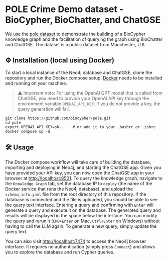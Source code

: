 # POLE Crime Demo dataset - BioCypher, BioChatter, and ChatGSE

We use the [pole
dataset](https://github.com/neo4j-graph-examples/pole/tree/main) to demonstrate
the building of a BioCypher knowledge graph and the facilitation of querying the
graph using BioChatter and ChatGSE. The dataset is a public dataset from
Manchester, U.K.


## ⚙️ Installation (local using Docker)
To start a local instance of the Neo4j database and ChatGSE, clone the
repository and run the Docker compose setup. [Docker](https://www.docker.com/)
needs to be installed and running on your machine.

> :warning: Important note: For using the OpenAI GPT model that is called from
ChatGSE, you need to provide your OpenAI API key through the environment
variable `OPENAI_API_KEY`. If you do not provide a key, the query generation
will fail.

```{bash}
git clone https://github.com/biocypher/pole.git
cd pole
export OPENAI_API_KEY=sk-...  # or add it to your .bashrc or .zshrc
docker compose up -d
```

## 🛠 Usage

The Docker compose workflow will take care of building the database, importing
and deploying in Neo4j, and starting the ChatGSE app. Given you have provided
your API key, you can now open the ChatGSE app in your browser at
[http://localhost:8501](http://localhost:8501). To query the knowledge graph,
navigate to the `Knowledge Graph` tab, set the database IP to `deploy` (the name
of the Docker service that runs the Neo4j database), and upload the
`schema_info.yaml` file from the root directory of this repository. If the
database is connected and the file is uploaded, you should be able to see the
query text interface. Entering a query and confirming with `Enter` will generate
a query and execute it on the database. The generated query and results will be
displayed in the space below the interface. You can modify the query and rerun
it (`CMD+Enter` on Mac, `Ctrl+Enter` on Windows) without having to call the
LLM again. To generate a new query, simply update the query text.

You can also visit [http://localhost:7474](http://localhost:7474) to access the
Neo4j browser interface. It requires no authentication (simply press `Connect`)
and allows you to explore the database and run Cypher queries.